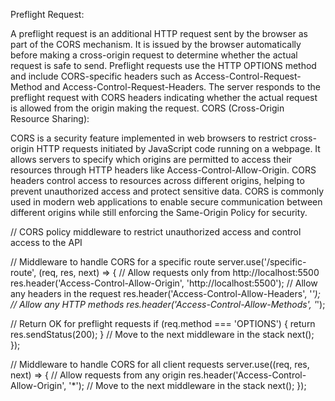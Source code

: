 Preflight Request:

A preflight request is an additional HTTP request sent by the browser as part of the CORS mechanism.
It is issued by the browser automatically before making a cross-origin request to determine whether the actual request is safe to send.
Preflight requests use the HTTP OPTIONS method and include CORS-specific headers such as Access-Control-Request-Method and Access-Control-Request-Headers.
The server responds to the preflight request with CORS headers indicating whether the actual request is allowed from the origin making the request.
CORS (Cross-Origin Resource Sharing):

CORS is a security feature implemented in web browsers to restrict cross-origin HTTP requests initiated by JavaScript code running on a webpage.
It allows servers to specify which origins are permitted to access their resources through HTTP headers like Access-Control-Allow-Origin.
CORS headers control access to resources across different origins, helping to prevent unauthorized access and protect sensitive data.
CORS is commonly used in modern web applications to enable secure communication between different origins while still enforcing the Same-Origin Policy for security.

// CORS policy middleware to restrict unauthorized access and control access to the API

// Middleware to handle CORS for a specific route
server.use('/specific-route', (req, res, next) => {
// Allow requests only from http://localhost:5500
res.header('Access-Control-Allow-Origin', 'http://localhost:5500');
// Allow any headers in the request
res.header('Access-Control-Allow-Headers', '_');
// Allow any HTTP methods
res.header('Access-Control-Allow-Methods', '_');

// Return OK for preflight requests
if (req.method === 'OPTIONS') {
return res.sendStatus(200);
}
// Move to the next middleware in the stack
next();
});

// Middleware to handle CORS for all client requests
server.use((req, res, next) => {
// Allow requests from any origin
res.header('Access-Control-Allow-Origin', '\*');
// Move to the next middleware in the stack
next();
});
